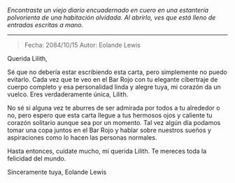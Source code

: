 _Encontraste un viejo diario encuadernado en cuero en una estantería polvorienta de una habitación olvidada. Al abrirlo, ves que está lleno de entradas escritas a mano._

---

> Fecha: 2084/10/15
> Autor: Eolande Lewis

Querida Lilith,

Sé que no debería estar escribiendo esta carta, pero simplemente no puedo evitarlo. Cada vez que te veo en el Bar Rojo con tu elegante cibertraje de cuerpo completo y esa personalidad linda y alegre tuya, mi corazón da un vuelco. Eres verdaderamente única, Lilith.

No sé si alguna vez te aburres de ser admirada por todos a tu alrededor o no, pero espero que esta carta llegue a tus hermosos ojos y caliente tu corazón solitario aunque sea por un momento. Tal vez algún día podamos tomar una copa juntos en el Bar Rojo y hablar sobre nuestros sueños y aspiraciones como lo hacen las personas normales.

Hasta entonces, cuídate mucho, mi querida Lilith. Te mereces toda la felicidad del mundo.

Sinceramente tuya,
Eolande Lewis
